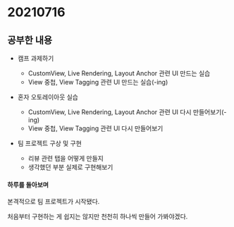 # 20210716

## 공부한 내용
+ 캠프 과제하기
  - CustomView, Live Rendering, Layout Anchor 관련 UI 만드는 실습
  - View 중첩, View Tagging 관련 UI 만드는 실습(-ing)

+ 혼자 오토레이아웃 실습
  - CustomView, Live Rendering, Layout Anchor 관련 UI 다시 만들어보기(-ing)
  - View 중첩, View Tagging 관련 UI 다시 만들어보기

+ 팀 프로젝트 구상 및 구현
  - 리뷰 관련 탭을 어떻게 만들지
  - 생각했던 부분 실제로 구현해보기

#### 하루를 돌아보며
본격적으로 팀 프로젝트가 시작됐다.

처음부터 구현하는 게 쉽지는 않지만 천천히 하나씩 만들어 가봐야겠다.

